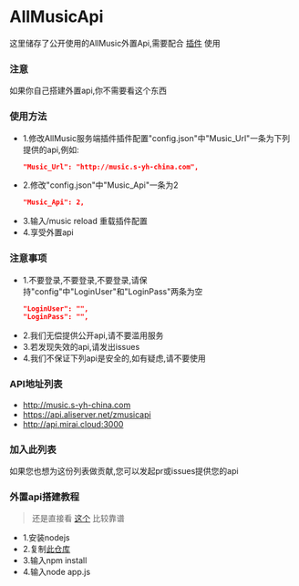 # AllMusicApi

这里储存了公开使用的AllMusic外置Api,需要配合 [插件](https://github.com/HeartAge/AllMusic_P) 使用

### 注意
如果你自己搭建外置api,你不需要看这个东西

### 使用方法
* 1.修改AllMusic服务端插件插件配置"config.json"中"Music_Url"一条为下列提供的api,例如:
  ```json
  "Music_Url": "http://music.s-yh-china.com",
  ```
* 2.修改"config.json"中"Music_Api"一条为2
  ```json
  "Music_Api": 2,
  ```
* 3.输入/music reload 重载插件配置
* 4.享受外置api

### 注意事项
* 1.不要登录,不要登录,不要登录,请保持"config"中"LoginUser"和"LoginPass"两条为空
  ```json
  "LoginUser": "",
  "LoginPass": "",
  ```
* 2.我们无偿提供公开api,请不要滥用服务
* 3.若发现失效的api,请发出issues
* 4.我们不保证下列api是安全的,如有疑虑,请不要使用

### API地址列表
* http://music.s-yh-china.com
* https://api.aliserver.net/zmusicapi
* http://api.mirai.cloud:3000

### 加入此列表
如果您也想为这份列表做贡献,您可以发起pr或issues提供您的api

### 外置api搭建教程
> 还是直接看 [这个](https://binaryify.github.io/NeteaseCloudMusicApi) 比较靠谱
* 1.安装nodejs
* 2.复制[此仓库](https://github.com/Binaryify/NeteaseCloudMusicApi)
* 3.输入npm install
* 4.输入node app.js
